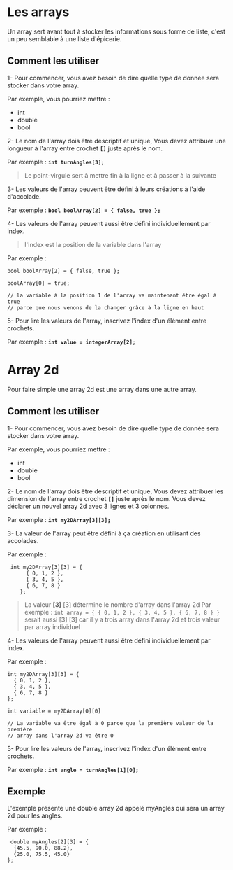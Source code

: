 # Les arrays
Un array sert avant tout à stocker les informations sous forme de liste, c'est un peu semblable à une liste d'épicerie.

## Comment les utiliser
1- Pour commencer, vous avez besoin de dire quelle type de donnée sera stocker dans votre array. 

Par exemple, vous pourriez mettre : 
- int
- double
- bool

2- Le nom de l'array dois être descriptif et unique, Vous devez attribuer une longueur à l'array entre crochet **`[]`** juste après le nom.

Par exemple :  **`int turnAngles[3];`**
> Le point-virgule sert à mettre fin à la ligne et à passer à la suivante

3- Les valeurs de l'array peuvent être défini à leurs créations à l'aide d'accolade.

Par exemple : **`bool boolArray[2] = { false, true };`**

4- Les valeurs de l'array peuvent aussi être défini individuellement par index. 
> l'Index est la position de la variable dans l'array

Par exemple : 

    bool boolArray[2] = { false, true };

    boolArray[0] = true;
	
	// la variable à la position 1 de l'array va maintenant être égal à true
	// parce que nous venons de la changer grâce à la ligne en haut

5- Pour lire les valeurs de l'array, inscrivez l'index d'un élément entre crochets.

Par exemple : **`int value = integerArray[2];`**

# Array 2d
Pour faire simple une array 2d est une array dans une autre array.

## Comment les utiliser
1- Pour commencer, vous avez besoin de dire quelle type de donnée sera stocker dans votre array. 

Par exemple, vous pourriez mettre : 
- int
- double
- bool

2- Le nom de l'array dois être descriptif et unique, Vous devez attribuer les dimension de l'array entre crochet **`[]`** juste après le nom.
Vous devez déclarer un nouvel array 2d avec 3 lignes et 3 colonnes.

Par exemple : **`int my2DArray[3][3];`**

3- La valeur de l'array peut être défini à ça création en utilisant des accolades.

Par exemple : 

     int my2DArray[3][3] = { 
          { 0, 1, 2 },
          { 3, 4, 5 },
          { 6, 7, 8 }
        };
   > La valeur **[3]** [3] détermine le nombre d'array dans l'array 2d
   > Par exemple :
      `int array = { { 0, 1, 2 }, { 3, 4, 5 }, { 6, 7, 8 } }` serait aussi [3] [3] car il y a trois array dans l'array 2d et trois valeur par array individuel
      
4- Les valeurs de l'array peuvent aussi être défini individuellement par index.

Par exemple : 

    int my2DArray[3][3] = { 
      { 0, 1, 2 },
      { 3, 4, 5 },
      { 6, 7, 8 }
    };
	
	int variable = my2DArray[0][0]
    
    // La variable va être égal à 0 parce que la première valeur de la première
    // array dans l'array 2d va être 0

5- Pour lire les valeurs de l'array, inscrivez l'index d'un élément entre crochets.

Par exemple : **`int angle = turnAngles[1][0];`**

## Exemple
L'exemple présente une double array 2d appelé myAngles qui sera un array 2d pour les angles.

Par exemple :

     double myAngles[2][3] = {
      {45.5, 90.0, 88.2},
      {25.0, 75.5, 45.0}
    };